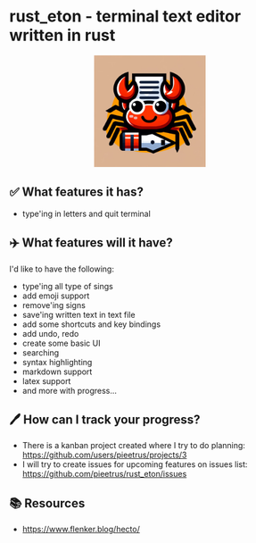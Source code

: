 # rust_eton - terminal text editor written in rust
<div align="center">
<img src="rust_eton_logo.webp" alt="Alt text" title="Optional title" height="200px">
</div>

## ✅ What features it has?
- type'ing in letters and quit terminal

## ✈️ What features will it have?
I'd like to have the following:
- type'ing all type of sings
- add emoji support
- remove'ing signs
- save'ing written text in text file
- add some shortcuts and key bindings
- add undo, redo
- create some basic UI
- searching
- syntax highlighting
- markdown support
- latex support
- and more with progress...

## 🖊️ How can I track your progress?
- There is a kanban project created where I try to do planning: https://github.com/users/pieetrus/projects/3
- I will try to create issues for upcoming features on issues list: https://github.com/pieetrus/rust_eton/issues

## 📚 Resources
- https://www.flenker.blog/hecto/